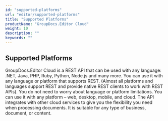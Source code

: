 ```yaml
---
id: "supported-platforms"
url: "editor/supported-platforms"
title: "Supported Platforms"
productName: "GroupDocs.Editor Cloud"
weight: 10
description: ""
keywords: ""
---
```


## Supported Platforms ##

GroupDocs.Editor Cloud is a REST API that can be used with any language: .NET, Java, PHP, Ruby, Python, Node.js and many more. You can use it with any language or platform that supports REST. (Almost all platforms and languages support REST and provide native REST clients to work with REST APIs). You do not need to worry about language or platform limitations. You can use it with any platform – web, desktop, mobile, and cloud. The API integrates with other cloud services to give you the flexibility you need when processing documents. It is suitable for any type of business, document, or content.